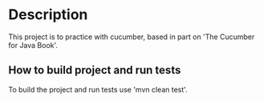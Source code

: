 # Description
This project is to practice with cucumber, based in part on 'The Cucumber for Java Book'.

## How to build project and run tests
To build the project and run tests use 'mvn clean test'.


